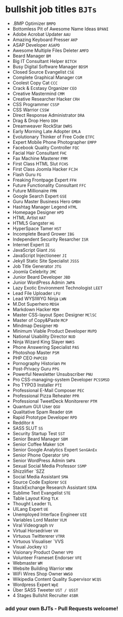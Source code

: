 # bullshit job titles `BJTs`

* .BMP Optimizer `BMPO`
* Bottomless Pit of Awesome Name Ideas `BPANI`
* Adobe Acrobat Updater `AAU`
* Amazing Keyboard Presser `AKP`
* ASAP Developer `ASAPD`
* Awesome Multiple Files Deleter `AMFD`
* Beard Manager `BM`
* Big IT Consultant Helper `BITCH`
* Busy Digital Software Manager `BDSM`
* Closed Source Evangelist `CSE`
* Complete Graphical Manager `CGM`
* Coolest Copy Cat `CCC`
* Crack & Ecstasy Organizer `CEO`
* Creative Mastermind `CMM`
* Creative Researcher Hacker `CRH`
* CSS Programmer `CSSP`
* CSS Warrior `CSSW`
* Direct Response Administrator `DRA`
* Drag & Drop Hero `DDH`
* Dreamweaver RockStar `DWRS`
* Early Morning Late Adopter `EMLA`
* Evolutionary Thinker of Free Code `ETFC`
* Expert Mobile Phone Photographer `EMPP`
* Facebook Quality Controller `FQC`
* Facial Hair Consultant `FHC`
* Fax Machine Masterer `FMM`
* First Class HTML Slut `FCHS`
* First Class Joomla Hacker `FCJH`
* Flash Guru `FG`
* Freaking Frontpage Expert `FFH`
* Future Functionality Consultant `FFC`
* Future Millionaire `FMN`
* Google Search Expert `GSE`
* Guru Master Business Hero `GMBH`
* Hashtag Manager Legend `HTML`
* Homepage Designer `HPD`
* HTML Artist `HAT`
* HTML5 Gangster `HG`
* HyperSpace Tamer `HST`
* Incomplete Beard Grower `IBG`
* Independent Security Resarcher `ISR`
* Internet Expert `IE`
* JavaScript Giant `JSG`
* JavaScript Injectioneer `JI`
* Jekyll Static Site Specialist `JSSS`
* Job Title Generator `JTG`
* Joomla Celebrity `JMC`
* Junior Beard Developer `JBD`
* Junior WordPress Admin `JWPA`
* Lazy Exotic Environment Technologist `LEET`
* Lead File Uploader `LFU`
* Lead WYSIWYG Ninja `LWN`
* M.Dot Superhero `MDSH`
* Markdown Hacker `MDH`
* Master CSS-layout Spec Designer `MClSC`
* Master of Copy&Paste `MCP`
* Mindmap Designer `MD`
* Minimum Viable Product Developer `MVPD`
* National Usability Director `NUD`
* Ninja Wizard King Slayer `NWKS`
* Phone Answering Specialist `PAS`
* Photoshop Master `PSM`
* PHP CEO `PHPCEO`
* Pornography Historian `PH`
* Post-Privacy Guru `PPG`
* Powerful Newsletter Unsubscriber `PNU`
* Pro CSS-managing-system Developer `PCSSMSD`
* Pro TYPO3 Installer `PTI`
* Professional E-Mail Composer `PEC`
* Professional Pizza Reheater `PPR`
* Professional TweetDeck Monitorerer `PTM`
* Quantum GUI User `QGU`
* Qualitative Spam Reader `QSM`
* Rapid Prototype Developer `RPD`
* Redditor `R`
* SASS SLUT `SS`
* Security Startup Test `SST`
* Senior Beard Manager `SBM`
* Senior Coffee Maker `SCM`
* Senior Google Analytics Expert `SenGAnEx`
* Senior Phone Operator `SPO`
* Senior WordPress Admin `SWPA`
* Sexual Social Media Professor `SSMP`
* Shizzlifier `SZZ
* Social Media Assistant `SMA`
* Source Code Explorer `SCE`
* StackExchange Research Assistant `SERA`
* Sublime Text Evangelist `STE`
* Table Layout King `TLK`
* Thought Leader `TL`
* UILang Expert `UE`
* Unemployed Interface Engineer `UIE`
* Variables Lord Master `VLM`
* Viral Videograph `VV`
* Virtual Horsedriver `VH`
* Virtuous Twittererer `VTRR`
* Virtuous Visualiser `VVS
* Visual Jockey `VJ`
* Visionary Product Owner `VPO`
* Volunteer Frameset Endorser `VFE`
* Webmaster `WM`
* Website Building Warrior `WBW`
* WiFi Wires Shop Owner `WWSO`
* Wikipedia Content Quality Supervisor `WCQS`
* Wordpress Expert `WpE`
* Über SASS Tweeter `UST / USST`
* 4 Stages Bullshit Recruiter `4SBR`

### add your own BJTs - Pull Requests welcome!
